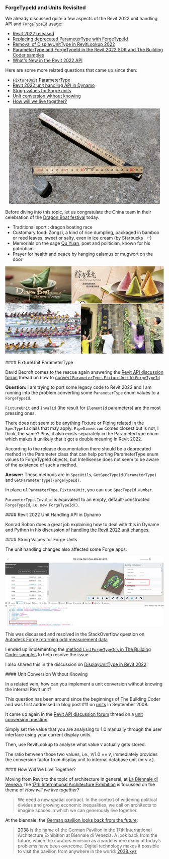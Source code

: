 <head>
<meta http-equiv="Content-Type" content="text/html; charset=utf-8">
<link rel="stylesheet" type="text/css" href="bc.css">
<script src="https://cdn.rawgit.com/google/code-prettify/master/loader/run_prettify.js" type="text/javascript"></script>
</head>

<!---

- ForgeTypeId
  Jacob Small, Autodesk
  https://forum.dynamobim.com/t/wall-finish-by-room/13215/34
  <div class="cooked"><p>This is the unit type change associated to the forge type ID.</p>
  <p><a class="mention" href="/u/konrad_k_sobon">@Konrad_K_Sobon</a>  did a good job highlighting some of that here: <a href="https://archi-lab.net/handling-the-revit-2022-unit-changes/">https://archi-lab.net/handling-the-revit-2022-unit-changes/</a>.</p>
  <p>There is also some good summary discussion on this building coder post from <a class="mention" href="/u/jeremytammik">@jeremytammik</a>: <a href="https://thebuildingcoder.typepad.com/blog/2021/04/pdf-export-forgetypeid-and-multi-target-add-in.html" class="inline-onebox">The Building Coder: PDF Export, ForgeTypeId and Multi-Target Add-In <span class="badge badge-notification clicks" title="1 click">1</span></a></p>
  <p>And finally, there is the API documentation includes the new class here: <a href="https://www.revitapidocs.com/2022/d9fcf276-9566-de83-2b0b-d89b65ccc8af.htm" class="inline-onebox">ForgeTypeId Class</a></p>
  <p>This isn’t intended to be a ‘fix’, but more giving you the opportunity to fix the issue yourself first - it’s not super easy, but it’s also not so difficult to do that you shouldn’t be able to make some headway and get better with Python. Should you give it a shot and still be stuck, post the DYN and a really small sample Revit model and the larger community will likely help out. <img src="https://emoji.discourse-cdn.com/twitter/slight_smile.png?v=9" title=":slight_smile:" class="emoji" alt=":slight_smile:"></p></div>

- Convert ParameterType.FixtureUnit to ForgeTypeId
  Revit 2022: ParameterType.Text to ForgeTypeId

- forge_type_id_schema_id.jpg
  Autodesk Forge is returning odd measurement data
  https://stackoverflow.com/questions/63992151/autodesk-forge-is-returning-odd-measurement-data
  email with cyrille

- 7876 [Autodesk Forge measurement units]
  2021.0.150.9 implemented ListForgeTypeIds

- unit conversion without knowing the internal unit
  Unit Conversion Question
  https://forums.autodesk.com/t5/revit-api-forum/unit-conversion-question/m-p/9840917

- DisplayUnitType
  forgetypeid
  Revit 2021 DisplayUnitType
  https://forums.autodesk.com/t5/revit-api-forum/revit-2021-displayunittype/m-p/9793861
  ForgeTypeId how to use?
  https://forums.autodesk.com/t5/revit-api-forum/forgetypeid-how-to-use/m-p/9455305
  UnitTypeId
  SpecTypeId
  https://autodesk.slack.com/archives/C0U4RCJ1M/p1610539323105400?thread_ts=1610484540.104000&cid=C0U4RCJ1M

- At [LA BIENNALE DI VENEZIA](https://www.labiennale.org),
  the [17th International Architecture Exhibition](https://www.labiennale.org/en/architecture/2021)
  is focussed on the theme of *HOW WILL WE LIVE TOGETHER?*
  > We need a new spatial contract.
  In the context of widening political divides and growing economic inequalities, we call on architects to imagine spaces in which we can generously live together.
  At the Biennale di Venezia, the
  [German Pavilion looks back from the future](https://www.floornature.com/blog/biennale-di-venezia-german-pavilion-looks-back-future-16269):
  > [2038](https://2038.xyz) is the name of the German Pavilion in the 17th International Architecture Exhibition at Biennale di Venezia.
  A look back from the future, which the curators envision as a world where many of today’s problems have been overcome.
  Digital technology makes it possible to visit the pavilion from anywhere in the world: [2038.xyz](https://2038.xyz)

twitter:

add #thebuildingcoder

The Revit 2022 unit handling API and unit conversion, ForgeTypeId and FixtureUnit ParameterType in the #RevitAPI @AutodeskForge @AutodeskRevit #bim #DynamoBim #ForgeDevCon http://autode.sk/rvt2022unitapi

A few new aspects of the Revit 2022 unit handling API and <code>ForgeTypeId</code> usage
&ndash; FixtureUnit ParameterType
&ndash; Revit 2022 unit handling API in Dynamo
&ndash; String values for Forge units
&ndash; Unit conversion without knowing
&ndash; How will we live together?...

linkedin:

The Revit 2022 unit handling API and unit conversion, ForgeTypeId and FixtureUnit ParameterType in the #RevitAPI

http://autode.sk/rvt2022unitapi

A few new aspects of the Revit 2022 unit handling API and ForgeTypeId usage:

- FixtureUnit ParameterType
- Revit 2022 unit handling API in Dynamo
- String values for Forge units
- Unit conversion without knowing
- How will we live together?...

#bim #DynamoBim #ForgeDevCon #Revit #API #IFC #SDK #AI #VisualStudio #Autodesk #AEC #adsk

the [Revit API discussion forum](http://forums.autodesk.com/t5/revit-api-forum/bd-p/160) thread

<center>
<img src="img/" alt="" title="" width="600"/>
<p style="font-size: 80%; font-style:italic"></p>
</center>

**Question:** 

**Answer:** 

Many thanks to  for this very helpful explanation!

-->

### ForgeTypeId and Units Revisited

We already discussed quite a few aspects of the Revit 2022 unit handling API and  `ForgeTypeId` usage:

<!-- 1835 1836 1853 1861 1871 1899 1900 1901 1902 1903 -->
<ul>
<!--
<li><a href="https://thebuildingcoder.typepad.com/blog/2020/04/revitlookup-2021-with-multi-release-support.html">RevitLookup 2021 with Multi-Release Support</a></li>
<li><a href="https://thebuildingcoder.typepad.com/blog/2020/04/whats-new-in-the-revit-2021-api.html">What's New in the Revit 2021 API</a></li>
<li><a href="https://thebuildingcoder.typepad.com/blog/2020/07/virtual-au-and-aec-hackathon-units-and-das-job.html">Virtual AU and AEC Hackathon, Units and DAS Job</a></li>
<li><a href="https://thebuildingcoder.typepad.com/blog/2020/08/custom-parameters-and-tile-packing.html">Custom Parameters and Tile Packing</a></li>
<li><a href="https://thebuildingcoder.typepad.com/blog/2020/10/firerevit-deprecated-api-and-elbow-centre-point.html">FireRevit, Deprecated API and Elbow Centre Point</a></li>
-->
<li><a href="https://thebuildingcoder.typepad.com/blog/2021/04/revit-2022-released.html">Revit 2022 released</a></li>
<li><a href="https://thebuildingcoder.typepad.com/blog/2021/04/pdf-export-forgetypeid-and-multi-target-add-in.html#2">Replacing deprecated ParameterType with ForgeTypeId
</a></li>
<li><a href="https://thebuildingcoder.typepad.com/blog/2021/04/revit-2022-migrates-bim360-team-to-docs.html">Removal of DisplayUnitType in RevitLookup 2022</a></li>
<li><a href="https://thebuildingcoder.typepad.com/blog/2021/04/revit-2022-sdk-and-the-building-coder-samples.html">ParameterType and ForgeTypeId in the Revit 2022 SDK and The Building Coder samples</a></li>
<li><a href="https://thebuildingcoder.typepad.com/blog/2021/04/whats-new-in-the-revit-2022-api.html">What's New in the Revit 2022 API</a></li>
</ul>

Here are some more related questions that came up since then:

- [`FixtureUnit` ParameterType](#2)
- [Revit 2022 unit handling API in Dynamo](#3)
- [String values for Forge units](#4)
- [Unit conversion without knowing](#5)
- [How will we live together?](#6)

<center>
<img src="img/yardstick.jpg" alt="Yardstick" title="Yardstick" width="480"/> <!-- 960 -->
</center>

Before diving into this topic, let us congratulate the China team in their celebration of the [Dragon Boat festival](https://en.wikipedia.org/wiki/Dragon_Boat_Festival) today.

- Traditional sport : dragon boating race
- Customary food: Zongzi, a kind of rice dumpling, packaged in bamboo or reed leaves, sweet or salty, even in ice cream (by Starbucks &nbsp; :-)
- Memorials on the sage [Qu Yuan](https://en.wikipedia.org/wiki/Qu_Yuan), poet and politician, known for his patriotism
- Prayer for health and peace by hanging calamus or mugwort on the door
 
<center>
<img src="img/dragon_boat_festival.png" alt="Dragon Boat festival" title="Dragon Boat festival" width="600"/> <!-- 1920 -->
</center>


####<a name="2"></a> FixtureUnit ParameterType

David Becroft comes to the rescue again answering 
the [Revit API discussion forum](http://forums.autodesk.com/t5/revit-api-forum/bd-p/160) thread
on how to [convert `ParameterType.FixtureUnit` to `ForgeTypeId`](https://forums.autodesk.com/t5/revit-api-forum/convert-parametertype-fixtureunit-to-forgetypeid/m-p/10268488)

**Question:** I am trying to port some legacy code to Revit 2022 and I am running into the problem converting some `ParameterType` enum values to a `ForgeTypeId`.

`FixtureUnit` and `Invalid` (the result for `ElementId` parameters) are the most pressing ones.

There does not seem to be anything Fixture or Piping related in the `SpecTypeId` class that may apply.
`PipeDimension` comes closest but is not, I think, the same?
Plus, it also exists separately in the ParameterType enum which makes it unlikely that it got a double meaning in Revit 2022.

According to the release documentation there should be a deprecated method in the Parameter class that can help porting ParameterType enum values to ForgeTypeId objects, but Intellisense does not seem to be aware of the existence of such a method.

**Answer:** These methods are in `SpecUtils`, `GetSpecTypeId(ParameterType)` and `GetParameterType(ForgeTypeId)`.

In place of `ParameterType.FixtureUnit`, you can use `SpecTypeId.Number`.

`ParameterType.Invalid` is equivalent to an empty, default-constructed `ForgeTypeId`, i.e. `new ForgeTypeId()`.

####<a name="3"></a> Revit 2022 Unit Handling API in Dynamo

Konrad Sobon does a great job explaining how to deal with this in Dyname and Python in his discussion
of [handling the Revit 2022 unit changes](https://archi-lab.net/handling-the-revit-2022-unit-changes).

####<a name="4"></a> String Values for Forge Units

The unit handling changes also affected some Forge apps:

<center>
<img src="img/forge_type_id_schema_id.jpg" alt="RVT ForgeTypeId in Forge" title="RVT ForgeTypeId in Forge" width="800"/> <!-- 1038 -->
</center>

This was discussed and resolved in the StackOverflow question
on [Autodesk Forge returning odd measurement data](https://stackoverflow.com/questions/63992151/autodesk-forge-is-returning-odd-measurement-data)

I ended up implementing
the [method `ListForgeTypeIds` in The Building Coder samples](https://github.com/jeremytammik/the_building_coder_samples/blob/master/BuildingCoder/BuildingCoder/Util.cs#L1306-L1367) to help resolve the issue.

I also shared this in the discussion 
on [DisplayUnitType in Revit 2022](https://forums.autodesk.com/t5/revit-api-forum/displayunittype-in-revit-2022/m-p/10320697).

####<a name="5"></a> Unit Conversion Without Knowing

In a related vein, how can you implement a unit conversion without knowing the internal Revit unit?

This question has been around since the beginnings of The Building Coder and was first addressed in blog post #11
on [units](https://thebuildingcoder.typepad.com/blog/2008/09/units.html) in September 2008.

It came up again in
the [Revit API discussion forum](http://forums.autodesk.com/t5/revit-api-forum/bd-p/160) thread
on a [unit conversion question](https://forums.autodesk.com/t5/revit-api-forum/unit-conversion-question/m-p/9840917):

Simply set the value that you are analysing to 1.0 manually through the user interface using your current display units.

Then, use RevitLookup to analyse what value `V` actually gets stored.

The ratio between those two values, i.e., `V`/1.0 == `V`, immediately provides the conversion factor from display unit to internal database unit (or v.v.).

####<a name="6"></a> How Will We Live Together?

Moving from Revit to the topic of architecture in general, 
at [La Biennale di Venezia](https://www.labiennale.org),
the [17th International Architecture Exhibition](https://www.labiennale.org/en/architecture/2021)
is focussed on the theme of *How will we live together?*

> We need a new spatial contract.
In the context of widening political divides and growing economic inequalities, we call on architects to imagine spaces in which we can generously live together.

At the biennale,
the [German pavilion looks back from the future](https://www.floornature.com/blog/biennale-di-venezia-german-pavilion-looks-back-future-16269):

> [2038](https://2038.xyz) is the name of the German Pavilion in the 17th International Architecture Exhibition at Biennale di Venezia.
A look back from the future, which the curators envision as a world where many of today’s problems have been overcome.
Digital technology makes it possible to visit the pavilion from anywhere in the world: [2038.xyz](https://2038.xyz)
